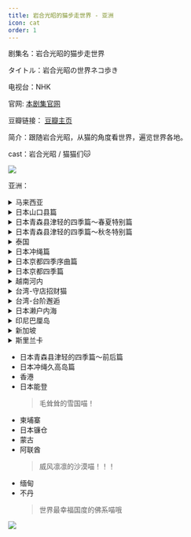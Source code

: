 ```yaml
---
title: 岩合光昭的猫步走世界 - 亚洲
icon: cat
order: 1
---
```


剧集名：岩合光昭的猫步走世界

タイトル：岩合光昭の世界ネコ歩き

电视台：NHK

官网: [本剧集官网](https://www.nhk.jp/p/nekoaruki/ts/6VPMR3P1WX/)

豆瓣链接： [豆瓣主页](https://movie.douban.com/subject/24752466/)


简介：跟随岩合光昭，从猫的角度看世界，遍览世界各地。

cast：岩合光昭 / 猫猫们:cat:

![](https://listpic.tsgsanjiao.com/maobu/mb34.jpg)

亚洲：

<details>
  <summary>马来西亚</summary>
    
旁白:相武纱季

简介：在马拉卡海峡眺望远方的丘陵 在纳入世界文化遗产的教会遗址沐浴夕阳 在礼拜堂我行我素梳妆打扮 还有住在水上村庄里的喵 看惯了欧美的白富美喵 这一期的猫步定给你不一样的赶脚【短尾猫天堂! ​​​

![](https://listpic.tsgsanjiao.com/maobu/mb19.jpg)
</details>

<details>
  <summary>日本山口县篇</summary>
    
旁白:塚本高史

简介：久违的日本篇必然和风十足：古寺、日式庭院、神社还有乡间和汪星人散步中的喵？日本的喵和狗狗的相处好像总是萌萌哒！

![](https://listpic.tsgsanjiao.com/maobu/mb25.jpg)
</details>

<details>
  <summary>日本青森县津轻的四季篇～春夏特别篇</summary>
    
旁白:蓮井梨花

简介：解说×痴汉爷爷 担当节目旁白的塚本高史将首次赴现场与爷爷面对面交流 本期爷爷对苹果园里出生1天的小喵们开始展开长达一整年的跟踪拍摄 本期为春夏季拔萃

![](https://listpic.tsgsanjiao.com/maobu/mb23.jpg)
</details>

<details>
  <summary>日本青森县津轻的四季篇～秋冬特别篇</summary>
    
旁白:齊藤茂一

简介：简介略 总之就是猫都是猫全是猫 猫猫猫 喵喵喵

![](https://listpic.tsgsanjiao.com/maobu/mb18.jpg)
</details>

<details>
  <summary>泰国</summary>
    
旁白:塚本高史

简介：清晨 路边 喵在玩耍 大象载着游客款款走过 这是一首泰式田园风情诗 清迈的金色寺院里住着一只顽皮的小喵 当然还少不了泰国原产的暹罗猫 

![](https://listpic.tsgsanjiao.com/maobu/mb17.jpg)
</details>

<details>
  <summary>日本冲绳篇</summary>
    
旁白:塚本高史

简介：在竹富岛的白色沙滩上咬海藻的小萌喵；岩合先生用快摄记录下了喵甩动身体拂去雨滴的镜头以及在游泳的萌样；在竹富岛，“模特喵”正与“女优喵“展开喵小姐大对决！

![](https://listpic.tsgsanjiao.com/maobu/mb28.jpg)
</details>

<details>
  <summary>日本京都四季序曲篇</summary>
    
简介：本期为即将于5月播出的京都四季篇的序曲篇，猫奴界圣手行走的猫薄荷手把手教你如何拍摄主子，当然还有京都春夏秋冬之美景搭配美喵让我们先睹为快咯～

![](https://listpic.tsgsanjiao.com/maobu/mb3.jpg)
</details>

<details>
  <summary>日本京都四季篇</summary>
    
简介：一年一度的特别篇再次降临，这次的舞台是京都，千年古都春夏秋冬令人窒息的美再配上各式各样华丽的猫主子，定让你流连忘返。

![](https://listpic.tsgsanjiao.com/maobu/mb2.jpg)
</details>

<details>
  <summary>越南河内</summary>
    
旁白:塚本高史

简介：河内老城里，一只白喵踩着摩托车登上遮阳棚去散步；下龙湾的船岛上生活着两只小喵，每天吃吃鱼晒晒太阳逗逗小哥；还有一条大鱼吃到胀的灰灰...话说大叔你都到我们家门口了为何转身又离去( ′_ゝ｀) ​​​

![](https://listpic.tsgsanjiao.com/maobu/mb13.jpg)
</details>

<details>
  <summary>台湾-守店招财猫</summary>
    
旁白:塚本高史

简介：台湾的侯硐与猫村划上等号早已烙印在潜意识中， 追随着岩合光昭先生的镜头，我们跟随着猫咪的步伐走进台湾人的店铺，看着那些守护店铺的猫咪们～

![](https://listpic.tsgsanjiao.com/maobu/mb40.jpg)
</details>

<details>
  <summary>台湾-台阶邂逅</summary>
    
旁白:塚本高史

简介：生态摄影师岩合光昭先生说，在台湾凡是有台阶的地方你总能看到猫咪的身影。

![](https://listpic.tsgsanjiao.com/maobu/mb41.jpg)
</details>

<details>
  <summary>日本濑户内海</summary>
    
旁白:塚本高史

简介：生态摄影师岩合光昭先生继续跟着猫步周游世界中！本期为您呈现的是栖息在日本濑户内海群岛上的喵星人，这里的喵们偏爱集体行动，在石阶上排排站的喵，在屋顶睡午觉的喵…

![](https://listpic.tsgsanjiao.com/maobu/mb38.jpg)
</details>

<details>
  <summary>印尼巴厘岛</summary>
    
旁白:相武纱季

简介：观光胜地巴厘岛，这里是人与自然和谐相处的伊甸园。在这片乐土上，你问家猫幸福还是野猫幸福？大叔用镜头告诉你生活在自然中的猫咪最幸福！【本期附带各种宗教BGM高效去污哦 ​​​

![](https://listpic.tsgsanjiao.com/maobu/mb14.jpg)
</details>

<details>
  <summary>新加坡</summary>
    
旁白:冢本高史

简介：狮城新加坡多元文化聚居地，从唐人街到小印度从清真寺到城市郊外，新加坡还真是个适宜喵主子们生活的南国乐园。

![](https://listpic.tsgsanjiao.com/maobu/mb4.jpg)
</details>

<details>
  <summary>斯里兰卡</summary>
    
旁白:冢本高史

简介：猫步，你值得拥有！

![](https://listpic.tsgsanjiao.com/maobu/mb5.jpg)
</details>

- 日本青森县津轻的四季篇～前后篇
- 日本冲绳久高岛篇
- 香港
- 日本能登
  > 毛耸耸的雪国喵！
- 柬埔寨
- 日本镰仓
- 蒙古
- 阿联酋
  > 威风凛凛的沙漠喵！！！ ​​​
- 缅甸
- 不丹
  > 世界最幸福国度的佛系喵哦 

![](https://listpic.tsgsanjiao.com/maobu/mb1.jpg)